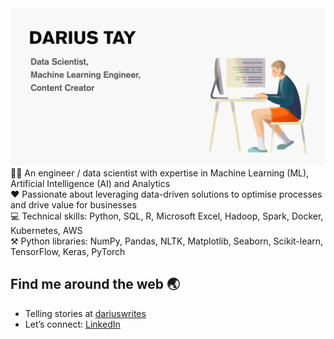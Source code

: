 <img src="https://github.com/dariusbtzc/dariusbtzc/blob/4159f80c637c084ce64f7dd162b2437df1463add/GitHub%20profile%20banner%20v3.png" alt="banner that says Darius Tay - data scientist, machine learning engineer, content creator">
💁‍♂️ An engineer / data scientist with expertise in Machine Learning (ML), Artificial Intelligence (AI) and Analytics <br>
❤️ Passionate about leveraging data-driven solutions to optimise processes and drive value for businesses <br>
💻 Technical skills: Python, SQL, R, Microsoft Excel, Hadoop, Spark, Docker, Kubernetes, AWS <br>
⚒ Python libraries: NumPy, Pandas, NLTK, Matplotlib, Seaborn, Scikit-learn, TensorFlow, Keras, PyTorch


## Find me around the web 🌏
- Telling stories at <a href="https://dariuswrites.blog/">dariuswrites</a>
- Let’s connect: <a href="https://www.linkedin.com/in/darius-tay/">LinkedIn</a>
